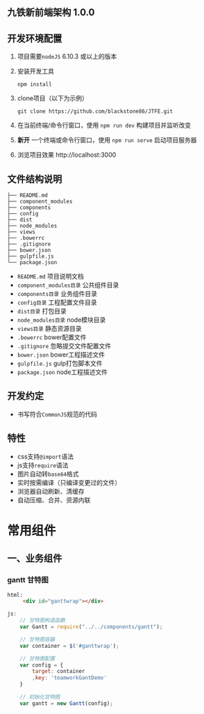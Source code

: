 九铁新前端架构 1.0.0
-------------------

## 开发环境配置
1. 项目需要`nodeJS` 6.10.3 或以上的版本

1. 安装开发工具
    ```shell
    npm install
    ```

1. clone项目（以下为示例）

    ```shell
    git clone https://github.com/blackstone86/JTFE.git
    ```

1. 在当前终端/命令行窗口，使用 `npm run dev` 构建项目并监听改变

1. **新开** 一个终端或命令行窗口，使用 `npm run serve` 启动项目服务器

1. 浏览项目效果 http://localhost:3000

## 文件结构说明
```
├── README.md
├── component_modules
├── components
├── config
├── dist
├── node_modules
├── views
├── .bowerrc
├── .gitignore
├── bower.json
├── gulpfile.js
└── package.json
```

- `README.md` 项目说明文档
- `component_modules目录` 公共组件目录
- `components目录` 业务组件目录
- `config目录` 工程配置文件目录
- `dist目录` 打包目录
- `node_modules目录` node模块目录
- `views目录` 静态资源目录
- `.bowerrc` bower配置文件
- `.gitignore` 忽略提交文件配置文件
- `bower.json` bower工程描述文件
- `gulpfile.js` gulp打包脚本文件
- `package.json` node工程描述文件

## 开发约定

- 书写符合`CommonJS`规范的代码

## 特性

- css支持`@import`语法
- js支持`require`语法
- 图片自动转`base64`格式
- 实时按需编译（只编译变更过的文件）
- 浏览器自动刷新、清缓存
- 自动压缩、合并、资源内联

# 常用组件

## 一、业务组件

### gantt 甘特图

``` html
html:
     <div id="ganttwrap"></div>
```

``` js
js:
    // 甘特图构造函数
    var Gantt = require("../../components/gantt");

    // 甘特图容器
    var container = $('#ganttwrap');

    // 甘特图配置
    var config = {
        target: container
        ,key: 'teamworkGantDemo'
    }

    // 初始化甘特图
    var gantt = new Gantt(config);
```




